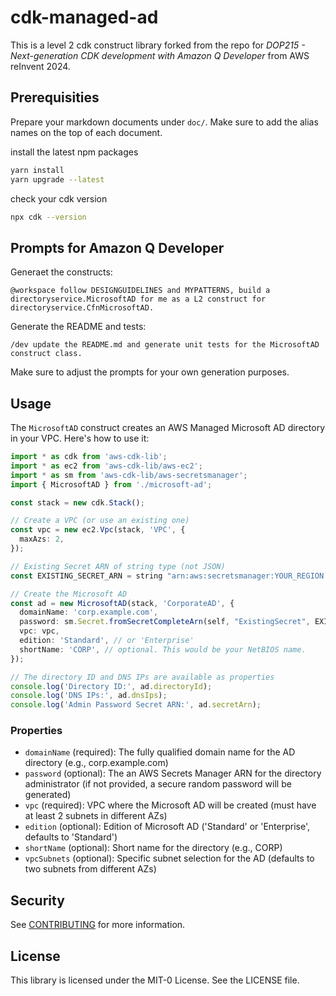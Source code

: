 # cdk-managed-ad

This is a level 2 cdk construct library forked from the repo for *DOP215 - Next-generation CDK development with Amazon Q Developer* from AWS reInvent 2024.

## Prerequisities

Prepare your markdown documents under `doc/`. Make sure to add the alias names on the top of each document.

install the latest npm packages

```bash
yarn install
yarn upgrade --latest
```

check your cdk version

```bash
npx cdk --version
```

## Prompts for Amazon Q Developer

Generaet the constructs:

```
@workspace follow DESIGNGUIDELINES and MYPATTERNS, build a directoryservice.MicrosoftAD for me as a L2 construct for directoryservice.CfnMicrosoftAD.
```

Generate the README and tests:

```
/dev update the README.md and generate unit tests for the MicrosoftAD construct class.
```

Make sure to adjust the prompts for your own generation purposes.


## Usage

The `MicrosoftAD` construct creates an AWS Managed Microsoft AD directory in your VPC. Here's how to use it:

```typescript
import * as cdk from 'aws-cdk-lib';
import * as ec2 from 'aws-cdk-lib/aws-ec2';
import * as sm from 'aws-cdk-lib/aws-secretsmanager';
import { MicrosoftAD } from './microsoft-ad';

const stack = new cdk.Stack();

// Create a VPC (or use an existing one)
const vpc = new ec2.Vpc(stack, 'VPC', {
  maxAzs: 2,
});

// Existing Secret ARN of string type (not JSON)
const EXISTING_SECRET_ARN = string "arn:aws:secretsmanager:YOUR_REGION:YOUR_ACCOUNT_ID:secret:YOUR_EXISTING_SECRET_ARN"

// Create the Microsoft AD
const ad = new MicrosoftAD(stack, 'CorporateAD', {
  domainName: 'corp.example.com',
  password: sm.Secret.fromSecretCompleteArn(self, "ExistingSecret", EXISTING_SECRET_ARN)
  vpc: vpc,
  edition: 'Standard', // or 'Enterprise'
  shortName: 'CORP', // optional. This would be your NetBIOS name.
});

// The directory ID and DNS IPs are available as properties
console.log('Directory ID:', ad.directoryId);
console.log('DNS IPs:', ad.dnsIps);
console.log('Admin Password Secret ARN:', ad.secretArn);
```

### Properties

- `domainName` (required): The fully qualified domain name for the AD directory (e.g., corp.example.com)
- `password` (optional): The an AWS Secrets Manager ARN for the directory administrator (if not provided, a secure random password will be generated)
- `vpc` (required): VPC where the Microsoft AD will be created (must have at least 2 subnets in different AZs)
- `edition` (optional): Edition of Microsoft AD ('Standard' or 'Enterprise', defaults to 'Standard')
- `shortName` (optional): Short name for the directory (e.g., CORP)
- `vpcSubnets` (optional): Specific subnet selection for the AD (defaults to two subnets from different AZs)

## Security

See [CONTRIBUTING](CONTRIBUTING.md#security-issue-notifications) for more information.

## License

This library is licensed under the MIT-0 License. See the LICENSE file.
